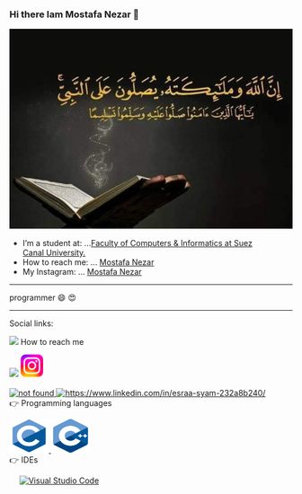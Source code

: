 ### Hi there Iam Mostafa Nezar 👋
<img src="WhatsApp Image 2023-02-16 at 18.33.40.jpg" height="auto" width ="auto" title="قبل كل شىء دعوني اعبر عن اعتزازي ب قول الله تعالى">

<!--
**mostafanezar/mostafanezar** is a ✨ _special_ ✨ repository because its `README.md` (this file) appears on your GitHub profile.

Here are some ideas to get you started:

- 🔭 I’m currently working on ...
- 🌱 I’m currently learning ...
- 👯 I’m looking to collaborate on ...
- 🤔 I’m looking for help with ...
- 💬 Ask me about ...
- 📫 How to reach me: ...
- 😄 Pronouns: ...
- ⚡ Fun fact: ...
-->
- I’m a student at: ...<a href="https://www.facebook.com/fci.suezuniversity?mibextid=LQQJ4d" target ="_blank">Faculty of Computers & Informatics at Suez Canal University.</a> <br>
- How to reach me: ... <a href="https://mail.google.com/mail/mostafanezar19@gmail.com/" target="_blank">Mostafa Nezar</a> <br>
- My Instagram: ... <a href="https://www.instagram.com/mostafa_nezar_21">Mostafa Nezar </a> <br>
 <hr>
<p>programmer &#128516; &#128525; </p>
<hr>
Social links:<br>
<!-- how to reach me -->
<p><img src="https://media.giphy.com/media/feQRYLoruyjguhLjK1/giphy.gif" width="40px"> How to reach me</p>
</a>
<a href="https://www.facebook.com/mitulshahriyar3737" target="blank"><img src="https://github.com///www.facebook.com/mostafanazar.mostafa.9?mibextid=LQQJ4d alt="not found" height="30" /></a>
<a href="https://www.instagram.com/mostafa_nezar_21"><img src="Instagram_logo_2022.svg.png" alt="" height="40px" width="40px"> </a> <br>
<a href="https://www.instagram.com///mostafa_nezar_21" target="blank"><img align="center" src="https://github.com/mitul3737/mitul3737/blob/main/socials/instagram.png" alt="" height="30" /></a> <br>
    <a href="https://codeforces.com/profile/Mostafa_Nezar" target="blank"><img src="https://raw.githubusercontent.com/rahuldkjain/github-profile-readme-generator/master/src/images/icons/Social/codeforces.svg" alt="not found" height="80" width="60" />  </a>
<a href="https://www.linkedin.com/in/mostafa-nezar-2a1458257?trk=contact-info" target="blank"><img src="https://raw.githubusercontent.com/rahuldkjain/github-profile-readme-generator/master/src/images/icons/Social/linked-in-alt.svg" alt="https://www.linkedin.com/in/esraa-syam-232a8b240/" height="80" width="60" /></a>
<br>
    👉 Programming languages <br>
<p>
 <a href="https://www.w3schools.com/c/" target="_blank" rel="noreferrer"> <img src="https://raw.githubusercontent.com/devicons/devicon/master/icons/c/c-original.svg" alt="c" width="70" height="60"/> </a>
<a href="https://www.w3schools.com/cpp/" target="_blank" rel="noreferrer"> <img src="https://raw.githubusercontent.com/devicons/devicon/master/icons/cplusplus/cplusplus-original.svg" alt="cplusplus" width="70" height="60"/> </a>
    <br>
    👉 IDEs
<p>
  &emsp;
    <a href="#"><img alt="Visual Studio Code" src="https://img.shields.io/badge/Visual%20Studio%20Code-0078d7.svg?style=plastic&logo=visual-studio-code&logoColor=white"></a>
  &emsp;
</p>

